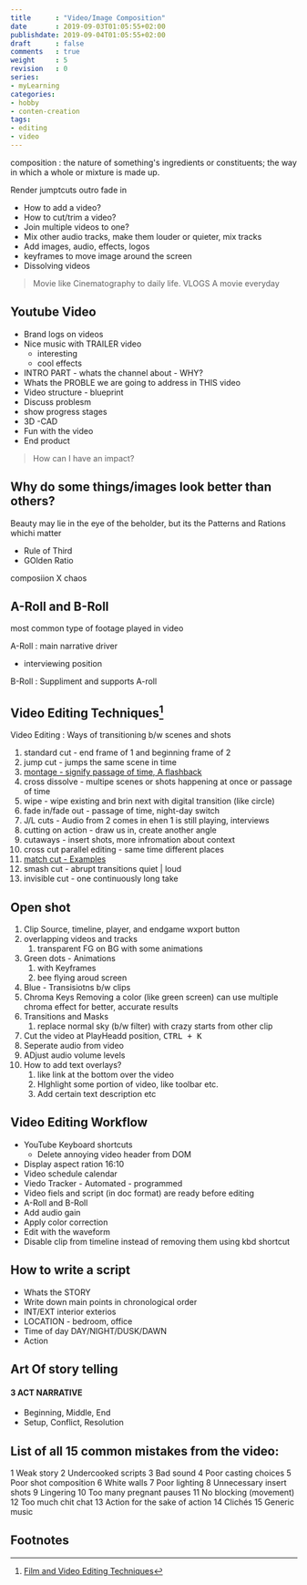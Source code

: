 ```yaml
---
title      : "Video/Image Composition"
date       : 2019-09-03T01:05:55+02:00
publishdate: 2019-09-04T01:05:55+02:00
draft      : false
comments   : true
weight     : 5
revision   : 0
series:
- myLearning
categories:
- hobby
- conten-creation
tags:
- editing
- video
---
```


composition
: the nature of something's ingredients or constituents; the way in which a whole or mixture is made up.

Render
jumptcuts
outro fade in

* How to add a video?
* How to cut/trim a video?
* Join multiple videos to one?
* Mix other audio tracks, make them louder or quieter, mix tracks
* Add images, audio, effects, logos
* keyframes to move image around the screen
* Dissolving videos

> Movie like Cinematography to daily life. VLOGS
> A movie everyday

## Youtube Video

* Brand logs on videos
* Nice music with TRAILER video
  * interesting
  * cool effects
* INTRO PART - whats the channel about - WHY?
* Whats the PROBLE we are going to address in THIS video
* Video structure - blueprint
* Discuss problesm
* show progress stages
* 3D -CAD
* Fun with the video
* End product

> How can I have an impact?


## Why do some things/images look better than others?

Beauty may lie in the eye of the beholder, but its the Patterns and Rations whichi matter

* Rule of Third
* GOlden Ratio

composiion X chaos

## A-Roll and B-Roll

most common type of footage played in video

A-Roll
: main narrative driver
* interviewing position

B-Roll
: Suppliment and supports A-roll


## Video Editing Techniques[^2]

Video Editing
: Ways of transitioning b/w scenes and shots

1. standard cut - end frame of 1 and beginning frame of 2
2. jump cut - jumps the same scene in time
3. [montage - signify passage of time, A flashback](https://en.wikipedia.org/wiki/Montage_(filmmaking))
4. cross dissolve - multipe scenes or shots happening at once or passage of time
5. wipe - wipe existing and brin next with digital transition (like circle)
6. fade in/fade out - passage of time, night-day switch
7. J/L cuts - Audio from 2 comes in ehen 1 is still playing, interviews
8. cutting on action - draw us in, create another angle
9. cutaways - insert shots, more infromation about context
10. cross cut parallel editing - same time different places
11. [match cut - ](https://en.wikipedia.org/wiki/Match_cut) [Examples](https://vimeo.com/188527960)
12. smash cut - abrupt transitions quiet | loud
13. invisible cut - one continuously long take


## Open shot

1. Clip Source, timeline, player, and endgame wxport button
2. overlapping videos and tracks
   1. transparent FG on BG with some animations
3. Green dots - Animations
   1. with Keyframes
   2. bee flying aroud screen
4. Blue - Transisiotns b/w clips
5. Chroma Keys
   Removing a color (like green screen)
   can use multiple chroma effect for better, accurate results
6. Transitions and Masks
   1. replace normal sky (b/w filter) with crazy starts from other clip
7. Cut the video at PlayHeadd position, <kbd>CTRL + K</kbd>
8. Seperate audio from video
9. ADjust audio volume levels
10. How to add text overlays?
    1.  like link at the bottom over the video
    2.  HIghlight some portion of video, like toolbar etc.
    3.  Add certain text description etc

## Video Editing Workflow

* YouTube Keyboard shortcuts
  * Delete annoying video header from DOM
* Display aspect ration 16:10
* Video schedule calendar
* Viedo Tracker - Automated - programmed
* Video fiels and script (in doc format) are ready before editing
* A-Roll and B-Roll
* Add audio gain
* Apply color correction
* Edit with the waveform
* Disable clip from timeline instead of removing them using kbd  shortcut


## How to write a script

* Whats the STORY
* Write down main points in chronological order
* INT/EXT interior exterios
* LOCATION - bedroom, office
* Time of day DAY/NIGHT/DUSK/DAWN
* Action


## Art Of story telling

#### 3 ACT NARRATIVE

* Beginning, Middle, End
* Setup, Conflict, Resolution

## List of all 15 common mistakes from the video:

1  Weak story
2 Undercooked scripts
3  Bad sound
4 Poor casting choices
5  Poor shot composition
6   White walls
7  Poor lighting
8   Unnecessary insert shots
9   Lingering
10 Too many pregnant pauses
11  No blocking (movement)
12  Too much chit chat
13 Action for the sake of action
14  Clichés
15 Generic music

## Footnotes

[^1]: [A roll and B roll](https://blog.pond5.com/8324-a-roll-and-b-roll-the-two-types-of-footage-you-need-to-tell-a-great-story/)
[^2]: [Film and Video Editing Techniques](https://www.youtube.com/watch?v=Fu3vhFlXV0w)